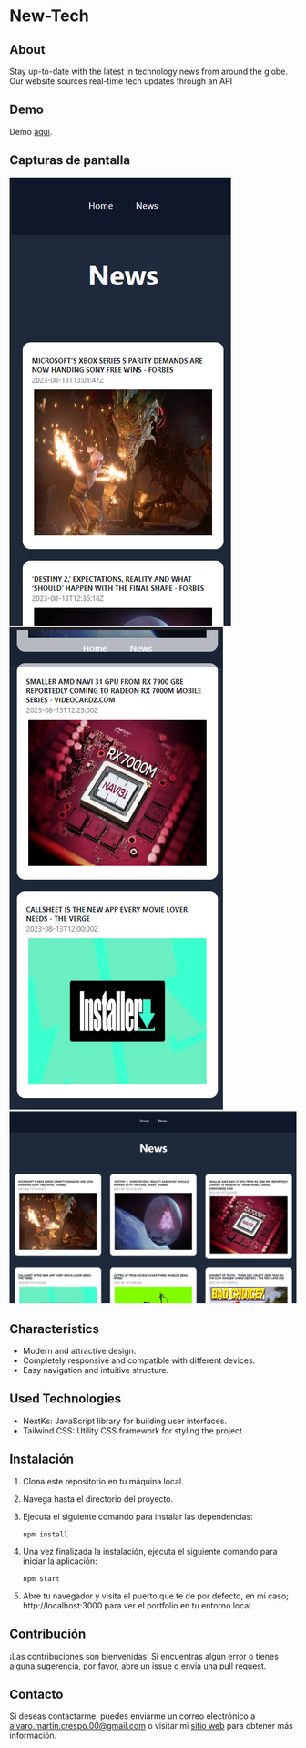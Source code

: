 # New-Tech

## About

Stay up-to-date with the latest in technology news from around the globe. Our website sources real-time tech updates through an API

## Demo

Demo [aquí](https://new-tech-peach.vercel.app/).

## Capturas de pantalla

![Captura de pantalla 1](public/caps/cap1.png)
![Captura de pantalla 2](public/caps/cap2.png)
![Captura de pantalla 2](public/caps/cap3.png)

## Characteristics

- Modern and attractive design.
- Completely responsive and compatible with different devices.
- Easy navigation and intuitive structure.


## Used Technologies

- NextKs: JavaScript library for building user interfaces.
- Tailwind CSS: Utility CSS framework for styling the project.

## Instalación

1. Clona este repositorio en tu máquina local.
2. Navega hasta el directorio del proyecto.
3. Ejecuta el siguiente comando para instalar las dependencias:

   ```shell
   npm install 
   ```
4. Una vez finalizada la instalación, ejecuta el siguiente comando para iniciar la aplicación:
     ```shell
   npm start
   ```
5. Abre tu navegador y visita el puerto que te de por defecto, en mi caso; http://localhost:3000 para ver el portfolio en tu entorno local.

## Contribución
¡Las contribuciones son bienvenidas! Si encuentras algún error o tienes alguna sugerencia, por favor, abre un issue o envía una pull request.

## Contacto
Si deseas contactarme, puedes enviarme un correo electrónico a alvaro.martin.crespo.00@gmail.com o visitar mi [sitio web](https://alvarodev.vercel.app/) para obtener más información.

